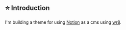 ## ⭐ Introduction
I'm building a theme for using [Notion](notion.com) as a cms using [wr8](https://github.com/verfasor/wr8).

